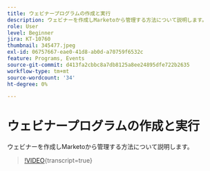 ```yaml
---
title: ウェビナープログラムの作成と実行
description: ウェビナーを作成しMarketoから管理する方法について説明します。
role: User
level: Beginner
jira: KT-10760
thumbnail: 345477.jpeg
exl-id: 06757667-eae0-41d8-ab0d-a70759f6532c
feature: Programs, Events
source-git-commit: d413fa2cbbc8a7db8125a8ee24895dfe722b2635
workflow-type: tm+mt
source-wordcount: '34'
ht-degree: 0%

---
```


# ウェビナープログラムの作成と実行

ウェビナーを作成しMarketoから管理する方法について説明します。

>[!VIDEO](https://video.tv.adobe.com/v/3409792/?quality=12&learn=on&captions=jpn){transcript=true}


